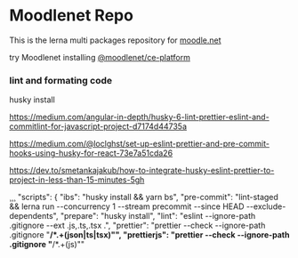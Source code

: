 # Moodlenet Repo

This is the lerna multi packages repository for [moodle.net](https://moodle.net)

try Moodlenet installing [@moodlenet/ce-platform](https://www.npmjs.com/package/@moodlenet/ce-platform)

### lint and formating code

husky install

https://medium.com/angular-in-depth/husky-6-lint-prettier-eslint-and-commitlint-for-javascript-project-d7174d44735a

https://medium.com/@loclghst/set-up-eslint-prettier-and-pre-commit-hooks-using-husky-for-react-73e7a51cda26

https://dev.to/smetankajakub/how-to-integrate-husky-eslint-prettier-to-project-in-less-than-15-minutes-5gh

¸¸¸ "scripts": { "ibs": "husky install && yarn bs", "pre-commit": "lint-staged && lerna run --concurrency 1 --stream precommit --since HEAD --exclude-dependents", "prepare": "husky install", "lint": "eslint --ignore-path .gitignore --ext .js,.ts,.tsx .", "prettier": "prettier --check --ignore-path .gitignore \"**/\*.+(json|ts|tsx)\"", "prettierjs": "prettier --check --ignore-path .gitignore \"**/\*.+(js)\""

